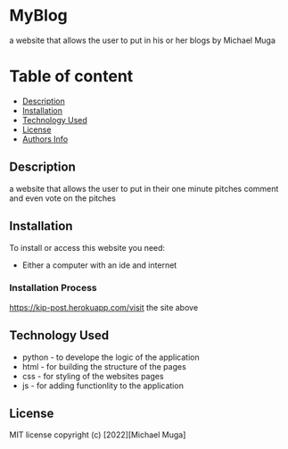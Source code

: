 # MyBlog

a website that allows the user to put in his or her blogs
by Michael Muga


# Table of content

+ [Description](#description)
+ [Installation ](#Installation)
+ [Technology Used](#technology-used)
+ [License](#License)
+ [Authors Info](#author-Info)

## Description
a website that allows the user to put in their one minute pitches comment and even vote on the pitches
## Installation
To install or access this website you need:

* Either a computer with an ide and internet

### Installation Process
https://kip-post.herokuapp.com/visit
the site above


## Technology Used
* python - to develope the logic of the application
* html - for building the structure of the pages
* css - for styling of the websites pages
* js - for adding functionlity to the application


## License
MIT license
copyright (c) [2022][Michael Muga]
